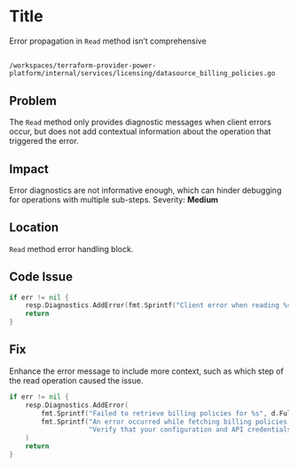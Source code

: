 # Title

Error propagation in `Read` method isn’t comprehensive

## 

`/workspaces/terraform-provider-power-platform/internal/services/licensing/datasource_billing_policies.go`

## Problem

The `Read` method only provides diagnostic messages when client errors occur, but does not add contextual information about the operation that triggered the error.

## Impact

Error diagnostics are not informative enough, which can hinder debugging for operations with multiple sub-steps. Severity: **Medium**

## Location

`Read` method error handling block.

## Code Issue

```go
if err != nil {
    resp.Diagnostics.AddError(fmt.Sprintf("Client error when reading %s", d.FullTypeName()), err.Error())
    return
}
```

## Fix

Enhance the error message to include more context, such as which step of the read operation caused the issue.

```go
if err != nil {
    resp.Diagnostics.AddError(
        fmt.Sprintf("Failed to retrieve billing policies for %s", d.FullTypeName()),
        fmt.Sprintf("An error occurred while fetching billing policies from the LicensingClient: %s. "+
                    "Verify that your configuration and API credentials are correct.", err.Error()),
    )
    return
}
```
